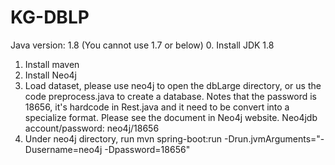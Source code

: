 # KG-DBLP
Java version: 1.8 (You cannot use 1.7 or below)
0. Install JDK 1.8
1. Install maven
2. Install Neo4j 
3. Load dataset, please use neo4j to open the dbLarge directory, or us the code preprocess.java to create a database.
Notes that the password is 18656, it's hardcode in Rest.java and it need to be convert into a specialize format. Please see the document in Neo4j website.
Neo4jdb account/password: neo4j/18656
5. Under neo4j directory, run mvn spring-boot:run -Drun.jvmArguments="-Dusername=neo4j -Dpassword=18656"
